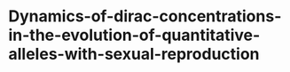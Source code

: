 # Dynamics-of-dirac-concentrations-in-the-evolution-of-quantitative-alleles-with-sexual-reproduction